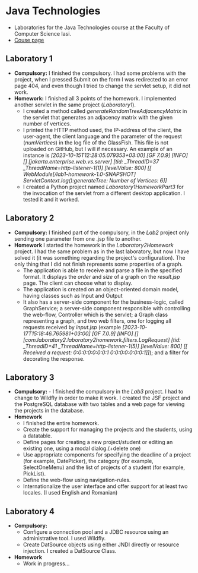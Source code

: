 # Java Technologies
- Laboratories for the Java Technologies course at the Faculty of Computer Science Iasi.
- [Couse page](https://profs.info.uaic.ro/~acf/tj/)

## Laboratory 1
- **Compulsory:**
	I finished the compulsory. I had some problems with the project, when I pressed Submit on the form I was redirected to an error page 404, and even though I tried to change the servlet setup, it did not work.
- **Homework:**
	I finished all 3 points of the homework. I implemented another servlet in the same project (*Laboratory1*).
	- I created a method called *generateRandomTreeAdjacencyMatrix* in the servlet that generates an adjacency matrix with the given number of vertices.
 	- I printed the HTTP method used, the IP-address of the client, the user-agent, the client language and the parameter of the request (*numVertices*) in the log file of the GlassFish. This file is not uploaded on GitHub, but I will if necessary. An example of an instance is *[2023-10-15T12:28:05.079353+03:00] [GF 7.0.9] [INFO] [] [jakarta.enterprise.web.vs.server] [tid: _ThreadID=37 _ThreadName=http-listener-1(1)] [levelValue: 800] [[
  WebModule[/lab1-homework-1.0-SNAPSHOT] ServletContext.log():generateTree&#x3a; Number of Vertices&#x3a; 6]]*
	- I created a Python project named *Laboratory1HomeworkPart3* for the invocation of the servlet from a different desktop application. I tested it and it worked. 

## Laboratory 2
- **Compulsory:**
         I finished part of the compulsory, in the *Lab2* project only sending one parameter from one .jsp file to another. 
- **Homework**
  	I started the homework in the *Laboratory2Homework* project. I had the same problem as in the last laboratory, but now I have solved it (it was something regarding the project's configuration). The only thing that I did not finish represents some properties of a graph.
  	- The application is able to receive and parse a file in the specified format. It displays the *order* and *size* of a graph on the *result.jsp* page. The client can choose what to display.
  	- The application is created on an object-oriented domain model, having classes such as Input and Output
	- It also has a server-side component for the business-logic, called GraphService; a server-side component responsible with controlling the web-flow, Controller which is the servlet; a Graph class representing a graph, and two web filters, one for logging all requests received by *input.jsp* (example *[2023-10-17T15:18:46.765981+03:00] [GF 7.0.9] [INFO] [][com.laboratory2.laboratory2homework.filters.LogRequest] [tid: _ThreadID=41 _ThreadName=http-listener-1(5)] [levelValue: 800] [[
  Received a request: 0:0:0:0:0:0:0:1 0:0:0:0:0:0:0:1]]*); and a filter for decorating the response. 

## Laboratory 3
- **Compulsory:**
        - I finished the compulsory in the *Lab3* project. I had to change to Wildfly in order to make it work. I created the JSF project and the PostgreSQL database with two tables and a web page for viewing the projects in the database.
- **Homework**
	- I finished the entire homework.
  	- Create the support for managing the projects and the students, using a datatable.
  	- Define pages for creating a new project/student or editing an existing one, using a modal dialog.(+delete one)
  	- Use appropriate components for specifying the deadline of a project (for example, DatePicker), the category (for example, SelectOneMenu) and the list of projects of a student (for example, PickList).
  	- Define the web-flow using navigation-rules.
  	- Internationalize the user interface and offer support for at least two locales. (I used English and Romanian)

## Laboratory 4
- **Compulsory:**
 	- Configure a connection pool and a JDBC resource using an administrative tool. I used Wildfly.
   	- Create DatSource objects using either JNDI directly or resource injection. I created a DatSource Class.
- **Homework**
	- Work in progress...

